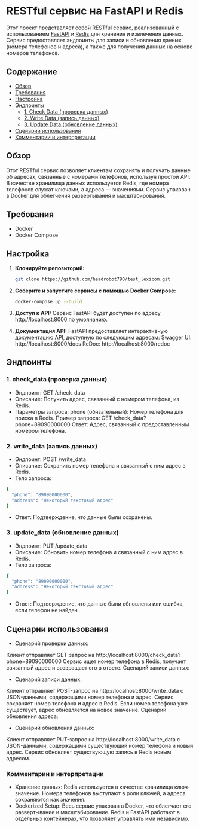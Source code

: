 # RESTful сервис на FastAPI и Redis

Этот проект представляет собой RESTful сервис, реализованный с использованием [FastAPI](https://fastapi.tiangolo.com/) и [Redis](https://redis.io/) для хранения и извлечения данных. Сервис предоставляет эндпоинты для записи и обновления данных (номера телефонов и адреса), а также для получения данных на основе номеров телефонов.

## Содержание

- [Обзор](#обзор)
- [Требования](#требования)
- [Настройка](#настройка)
- [Эндпоинты](#эндпоинты)
  - [1. Check Data (проверка данных)](#check_data)
  - [2. Write Data (запись данных)](#write_data)
  - [3. Update Data (обновление данных)](#update_data)
- [Сценарии использования](#сценарии-использования)
- [Комментарии и интерпретации](#комментарии-и-интерпретации)


## Обзор

Этот RESTful сервис позволяет клиентам сохранять и получать данные об адресах, связанные с номерами телефонов, используя простой API. В качестве хранилища данных используется Redis, где номера телефонов служат ключами, а адреса — значениями. Сервис упакован в Docker для облегчения развертывания и масштабирования.

## Требования

- Docker
- Docker Compose

## Настройка

1. **Клонируйте репозиторий:**

   ```bash
   git clone https://github.com/headrobot790/test_lexicom.git

2. **Соберите и запустите сервисы с помощью Docker Compose:**
   ```bash
   docker-compose up --build

3. **Доступ к API:**
    Сервис FastAPI будет доступен по адресу http://localhost:8000 по умолчанию.
    
4. **Документация API:**
    FastAPI предоставляет интерактивную документацию API, доступную по следующим адресам:
    Swagger UI: http://localhost:8000/docs
    ReDoc: http://localhost:8000/redoc

## Эндпоинты
### 1. check_data (проверка данных) <a name="check_data"></a>
- Эндпоинт: GET /check_data
- Описание: Получить адрес, связанный с номером телефона, из Redis.
- Параметры запроса:
phone (обязательный): Номер телефона для поиска в Redis.
Пример запроса: GET /check_data?phone=89090000000
Ответ: Адрес, связанный с предоставленным номером телефона.


### 2. write_data (запись данных) <a name="write_data"></a>
- Эндпоинт: POST /write_data
- Описание: Сохранить номер телефона и связанный с ним адрес в Redis.
- Тело запроса:

```bash
{
  "phone": "89090000000",
  "address": "Некоторый текстовый адрес"
}
```
   - Ответ: Подтверждение, что данные были сохранены.

### 3. update_data (обновление данных) <a name="update_data"></a>
- Эндпоинт: PUT /update_data
- Описание: Обновить номер телефона и связанный с ним адрес в Redis.
- Тело запроса:

```bash
{
  "phone": "89090000000",
  "address": "Некоторый текстовый адрес"
}
```
- Ответ: Подтверждение, что данные были обновлены или ошибка, если телефон не найден.

## Сценарии использования
- Сценарий проверки данных:

Клиент отправляет GET-запрос на http://localhost:8000/check_data?phone=89090000000
Сервис ищет номер телефона в Redis, получает связанный адрес и возвращает его в ответе.
Сценарий записи данных:

- Сценарий записи данных:

Клиент отправляет POST-запрос на http://localhost:8000/write_data с JSON-данными, содержащими номер телефона и адрес.
Сервис сохраняет номер телефона и адрес в Redis. Если номер телефона уже существует, адрес обновляется на новое значение.
Сценарий обновления адреса:

- Сценарий обновления данных:

Клиент отправляет PUT-запрос на http://localhost:8000/write_data с JSON-данными, содержащими существующий номер телефона и новый адрес.
Сервис обновляет существующую запись в Redis новым адресом.

### Комментарии и интерпретации
- Хранение данных: Redis используется в качестве хранилища ключ-значение. Номера телефонов выступают в роли ключей, а адреса сохраняются 
как значения.
- Dockerized Setup: Весь сервис упакован в Docker, что облегчает его развертывание и масштабирование. Redis и FastAPI работают в 
  отдельных контейнерах, что позволяет управлять ими независимо.